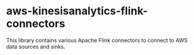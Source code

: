 # aws-kinesisanalytics-flink-connectors
This library contains various Apache Flink connectors to connect to AWS data sources and sinks. 
